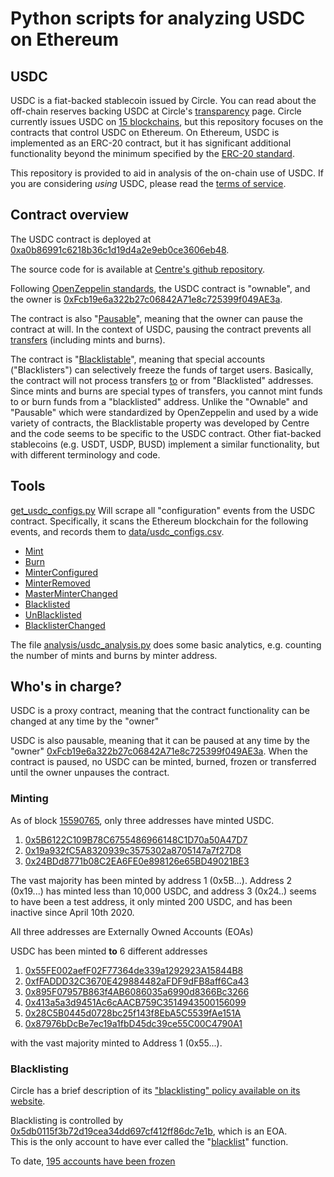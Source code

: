 # Python scripts for analyzing USDC on Ethereum

## USDC

USDC is a fiat-backed stablecoin issued by Circle.  You can read about the off-chain reserves backing USDC at Circle's [transparency](https://www.circle.com/en/usdc#transparency) page.
Circle currently issues USDC on [15 blockchains](https://www.circle.com/en/multichain-usdc), but this repository focuses on the contracts that control USDC on Ethereum.
On Ethereum, USDC is implemented as an ERC-20 contract, but it has significant additional functionality beyond the minimum specified by the [ERC-20 standard](https://ethereum.org/en/developers/docs/standards/tokens/erc-20/).

This repository is provided to aid in analysis of the on-chain use of USDC.  If you are considering *using* USDC, please read the [terms of service](https://www.circle.com/en/legal/usdc-terms).

## Contract overview

The USDC contract is deployed at [0xa0b86991c6218b36c1d19d4a2e9eb0ce3606eb48](https://etherscan.io/address/0xa0b86991c6218b36c1d19d4a2e9eb0ce3606eb48).

The source code for is available at [Centre's github repository](https://github.com/centrehq/centre-tokens).

Following [OpenZeppelin standards](https://docs.openzeppelin.com/contracts/2.x/api/ownership#Ownable), the USDC contract is "ownable", 
and the owner is [0xFcb19e6a322b27c06842A71e8c725399f049AE3a](https://etherscan.io/address/0xFcb19e6a322b27c06842A71e8c725399f049AE3a).

The contract is also "[Pausable](https://docs.openzeppelin.com/contracts/4.x/api/security#Pausable)", meaning that the owner can pause the contract at will.  In the context of 
USDC, pausing the contract prevents all [transfers](https://github.com/centrehq/centre-tokens/blob/master/contracts/v1/FiatTokenV1.sol#L275) (including mints and burns).

The contract is "[Blacklistable](https://github.com/centrehq/centre-tokens/blob/master/contracts/v1/Blacklistable.sol)", meaning that special accounts ("Blacklisters") can selectively 
freeze the funds of target users.  Basically, the contract will not process transfers [to](https://github.com/centrehq/centre-tokens/blob/master/contracts/v1/FiatTokenV1.sol#L276) or from "Blacklisted" addresses.
Since mints and burns are special types of transfers, you cannot mint funds to or burn funds from a "blacklisted" address.
Unlike the "Ownable" and "Pausable" which were standardized by OpenZeppelin and used by a wide variety of contracts, the Blacklistable property was developed by Centre and the code seems to be specific to the USDC 
contract.  Other fiat-backed stablecoins (e.g. USDT, USDP, BUSD) implement a similar functionality, but with different terminology and code.

## Tools

[get_usdc_configs.py](get_usdc_configs.py) Will scrape all "configuration" events from the USDC contract.  Specifically, it scans the Ethereum blockchain for the following events, 
and records them to [data/usdc_configs.csv](data/usdc_configs.csv).

* [Mint](https://github.com/centrehq/centre-tokens/blob/master/contracts/v1/FiatTokenV1.sol#L53)
* [Burn](https://github.com/centrehq/centre-tokens/blob/master/contracts/v1/FiatTokenV1.sol#L54)
* [MinterConfigured](https://github.com/centrehq/centre-tokens/blob/master/contracts/v1/FiatTokenV1.sol#L55)
* [MinterRemoved](https://github.com/centrehq/centre-tokens/blob/master/contracts/v1/FiatTokenV1.sol#L56)
* [MasterMinterChanged](https://github.com/centrehq/centre-tokens/blob/master/contracts/v1/FiatTokenV1.sol#L57)
* [Blacklisted](https://github.com/centrehq/centre-tokens/blob/master/contracts/v1/Blacklistable.sol#L37)
* [UnBlacklisted](https://github.com/centrehq/centre-tokens/blob/master/contracts/v1/Blacklistable.sol#L38)
* [BlacklisterChanged](https://github.com/centrehq/centre-tokens/blob/master/contracts/v1/Blacklistable.sol#L39)

The file [analysis/usdc_analysis.py](analysis/usdc_analysis.py) does some basic analytics, e.g. counting the number of mints and burns by minter address.

## Who's in charge?

USDC is a proxy contract, meaning that the contract functionality can be changed at any time by the "owner"

USDC is also pausable, meaning that it can be paused at any time by the "owner" [0xFcb19e6a322b27c06842A71e8c725399f049AE3a](https://etherscan.io/address/0xFcb19e6a322b27c06842A71e8c725399f049AE3a).  When the contract is paused, no USDC can be minted, burned, frozen or transferred until the owner unpauses the contract.

### Minting

As of block [15590765](https://etherscan.io/block/15590765), only three addresses have minted USDC. 
1. [0x5B6122C109B78C6755486966148C1D70a50A47D7](https://etherscan.io/address/0x5B6122C109B78C6755486966148C1D70a50A47D7)
2. [0x19a932fC5A8320939c3575302a8705147a7f27D8](https://etherscan.io/address/0x19a932fC5A8320939c3575302a8705147a7f27D8)
3. [0x24BDd8771b08C2EA6FE0e898126e65BD49021BE3](https://etherscan.io/address/0x24BDd8771b08C2EA6FE0e898126e65BD49021BE3)

The vast majority has been minted by address 1 (0x5B...).  Address 2 (0x19...) has minted less than 10,000 USDC, and address 3 (0x24..) seems to have been a test address, 
it only minted 200 USDC, and has been inactive since April 10th 2020.

All three addresses are Externally Owned Accounts (EOAs)

USDC has been minted **to** 6 different addresses

1. [0x55FE002aefF02F77364de339a1292923A15844B8](https://etherscan.io/address/0x55FE002aefF02F77364de339a1292923A15844B8)
2. [0xfFADDD32C3670E429884482aFDF9dFB8aff6Ca43](https://etherscan.io/address/0xfFADDD32C3670E429884482aFDF9dFB8aff6Ca43)
3. [0x895F07957B863f4AB6086035a6990d8366Bc3266](https://etherscan.io/address/0x895F07957B863f4AB6086035a6990d8366Bc3266)
4. [0x413a5a3d9451Ac6cAACB759C3514943500156099](https://etherscan.io/address/0x413a5a3d9451Ac6cAACB759C3514943500156099)
5. [0x28C5B0445d0728bc25f143f8EbA5C5539fAe151A](https://etherscan.io/address/0x28C5B0445d0728bc25f143f8EbA5C5539fAe151A)
6. [0x87976bDcBe7ec19a1fbD45dc39ce55C00C4790A1](https://etherscan.io/address/0x87976bDcBe7ec19a1fbD45dc39ce55C00C4790A1)

with the vast majority minted to Address 1 (0x55...).

### Blacklisting

Circle has a brief description of its ["blacklisting" policy available on its website](https://www.centre.io/hubfs/PDF/Centre_Blacklisting_Policy_20200512.pdf).

Blacklisting is controlled by [0x5db0115f3b72d19cea34dd697cf412ff86dc7e1b](https://etherscan.io/address/0x5db0115f3b72d19cea34dd697cf412ff86dc7e1b), which is an EOA.  
This is the only account to have ever called the "[blacklist](https://github.com/centrehq/centre-tokens/blob/master/contracts/v1/Blacklistable.sol#L76)" function.

To date, [195 accounts have been frozen](https://bloxy.info/txs/events_sc/0xa0b86991c6218b36c1d19d4a2e9eb0ce3606eb48?signature_id=257159)


